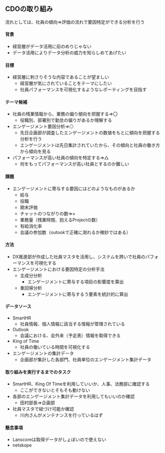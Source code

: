 ## CDOの取り組み

流れとしては、社員の傾向⇒評価の流れで要因特定ができる分析を行う

#### 背景
* 経営層がデータ活用に前のめりじゃない
* データ活用によりデータ分析の威力を知らしめてあげたい

#### 目標
* 経営層に刺さりそうな内容であることが望ましい
  * 経営層が気にされていることをテーマにしたい
  * 社員パフォーマンスを可視化するようなレポーティングを目指す
#### テーマ候補
* 社員の残業情報から、業務の偏り傾向を把握する⇒〇
    * 役職別、部署別で勤怠の偏りがあるか理解する
* エンゲージメント要因分析⇒◎
  * 先日企画部が調査したエンゲージメントの数値をもとに傾向を把握する分析を行う
  * エンゲージメントは先日集計されていたから、その傾向と社員の働き方から傾向を見る
* パフォーマンスが高い社員の傾向を特定する⇒△
  * 何をもってパフォーマンスが高い社員とするのか難しい

#### 課題
* エンゲージメントに寄与する要因にはどのようなものがあるか
  * 給与
  * 役職
  * 期末評価
  * チャットのつながりの数⇒×
  * 業務量（残業時間、抱えるProjectの数）
  * 有給消化率
  * 会議の参加数（outookで正確に測れるか微妙ではある）

#### 方法
* DX推進部が作成した社員マスタを活用し、システムを跨いで社員のパフォーマンスを可視化する
* エンゲージメントにおける要因特定の分析手法
  * 主成分分析
    * エンゲージメントに寄与する項目の影響度を算出
  * 重回帰分析
    * エンゲージメントに寄与するう要素を統計的に算出

#### データソース
* SmartHR
  * 社員情報、個人情報に該当する情報が管理されている
* Outlook
  * 会議における、会外来（予定表）情報を取得できる
* King of Time
  * 社員の働いている時間を可視化する
* エンゲージメントの集計データ
  * 企画部が集計した各部門、社員単位のエンゲージメント集計データ

#### 取り組みを実行するまでのタスク
* SmartHR、King Of Timeを利用していいか、人事、法務部に確認する
  * ここができないとそもそも動けない
* 各部のエンゲージメント集計データを利用してもいいのか確認
  * 田村部長⇒企画部
* 社員マスタで紐づけ可能か確認
  * 川内さんがメンテナンスを行っているはず

#### 懸念事項
* Lanscoreは取得データがしょぼいので使えない
* netskope
